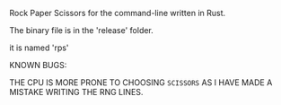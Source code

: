 Rock Paper Scissors for the command-line written in Rust.

The binary file is in the 'release' folder.

it is named 'rps'


KNOWN BUGS:

THE CPU IS MORE PRONE TO CHOOSING `SCISSORS` AS I HAVE MADE A MISTAKE WRITING THE RNG LINES.
